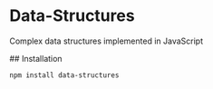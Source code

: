 # Data-Structures

Complex data structures implemented in JavaScript

## Installation

`npm install data-structures`


